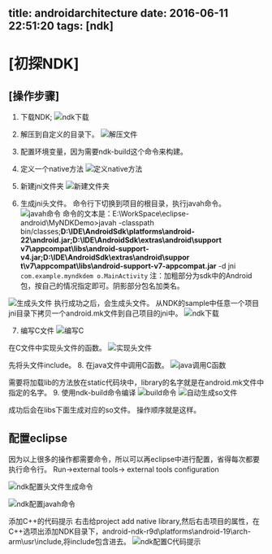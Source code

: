 title: androidarchitecture
date: 2016-06-11 22:51:20
tags: [ndk]
---
# [初探NDK]

## [操作步骤]
1. 下载NDK;
![ndk下载](http://o9mhbhxlj.bkt.clouddn.com/ndkdownloadndk.png)

2. 解压到自定义的目录下。
![解压文件](http://o9mhbhxlj.bkt.clouddn.com/ndknewjnifloder.png)

3. 配置环境变量，因为需要ndk-build这个命令来构建。
4. 定义一个native方法
![定义native方法](http://o9mhbhxlj.bkt.clouddn.com/ndknativempthod.png)
5. 新建jni文件夹
![新建文件夹](http://o9mhbhxlj.bkt.clouddn.com/ndknewjnifloder.png)
6. 生成jni头文件。
命令行下切换到项目的根目录，执行javah命令。
![javah命令](http://o9mhbhxlj.bkt.clouddn.com/ndkjavah.png)
命令的文本是：E:\WorkSpace\eclipse-android\MyNDKDemo>javah -classpath bin/classes;**D:\IDE\AndroidSdk\platforms\android-22\android.jar;D:\IDE\AndroidSdk\extras\android\support\
v7\appcompat\libs\android-support-v4.jar;D:\IDE\AndroidSdk\extras\android\suppor
t\v7\appcompat\libs\android-support-v7-appcompat.jar** -d jni `com.example.myndkdem
o.MainActivity`
注：加粗部分为sdk中的Android包，按自己的情况指定即可。阴影部分包名加类名。

![生成头文件](http://o9mhbhxlj.bkt.clouddn.com/ndkautohfile.png)
执行成功之后，会生成头文件。
从NDK的sample中任意一个项目jni目录下拷贝一个android.mk文件到自己项目的jni中。
![ndk下载](http://o9mhbhxlj.bkt.clouddn.com/ndkandroidmk.png)


7. 编写C文件
![编写C](http://o9mhbhxlj.bkt.clouddn.com/ndkcfile.png)


在C文件中实现头文件的函数。
![实现头文件](http://o9mhbhxlj.bkt.clouddn.com/ndkincludeheadfile.png)

先将头文件include。
8. 在java文件中调用C函数。
![java调用C函数](http://o9mhbhxlj.bkt.clouddn.com/ndkincludeheadfile.png)

需要将加载lib的方法放在static代码块中，library的名字就是在android.mk文件中指定的名字。
9. 使用ndk-build命令编译
![build命令](http://o9mhbhxlj.bkt.clouddn.com/ndkbuild.png)
![自动生成so文件](http://o9mhbhxlj.bkt.clouddn.com/ndkgenerateso.png)

成功后会在libs下面生成对应的so文件。
操作顺序就是这样。


## 配置eclipse
 因为以上很多的操作都需要命令，所以可以再eclipse中进行配置，省得每次都要执行命令行。
 Run->external tools-> external tools configuration

![ndk配置头文件生成命令](http://o9mhbhxlj.bkt.clouddn.com/ndkeclipse1.png)

![ndk配置javah命令](http://o9mhbhxlj.bkt.clouddn.com/ndkeclipse2.png)

添加C++的代码提示
右击给project add native library,然后右击项目的属性，在C++选项出添加NDK目录下，android-ndk-r9d\platforms\android-19\arch-arm\usr\include,将include包含进去。
![ndk配置C代码提示](http://o9mhbhxlj.bkt.clouddn.com/ndkeclipse3.png)


